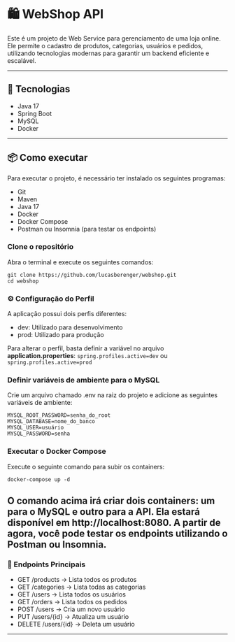 # 🛍️ WebShop API
Este é um projeto de Web Service para gerenciamento de uma loja online. Ele permite o cadastro de produtos, categorias, usuários e pedidos, utilizando tecnologias modernas para garantir um backend eficiente e escalável.

---
## 🚀 Tecnologias 
- Java 17
- Spring Boot
- MySQL
- Docker

---
## 📦 Como executar
Para executar o projeto, é necessário ter instalado os seguintes programas:
- Git
- Maven
- Java 17
- Docker
- Docker Compose
- Postman ou Insomnia (para testar os endpoints)

### Clone o repositório
Abra o terminal e execute os seguintes comandos:

```
git clone https://github.com/lucasberenger/webshop.git
cd webshop
```
###  ⚙️ Configuração do Perfil
A aplicação possui dois perfis diferentes:
- dev: Utilizado para desenvolvimento
- prod: Utilizado para produção

Para alterar o perfil, basta definir a variável no arquivo **application.properties**:
``` spring.profiles.active=dev ``` ou ``` spring.profiles.active=prod ```

### Definir variáveis de ambiente para o MySQL
Crie um arquivo chamado .env na raiz do projeto e adicione as seguintes variáveis de ambiente:
```
MYSQL_ROOT_PASSWORD=senha_do_root
MYSQL_DATABASE=nome_do_banco
MYSQL_USER=usuário
MYSQL_PASSWORD=senha
```

### Executar o Docker Compose
Execute o seguinte comando para subir os containers:
```
docker-compose up -d
```

O comando acima irá criar dois containers: um para o MySQL e outro para a API. Ela estará disponível em http://localhost:8080.
A partir de agora, você pode testar os endpoints utilizando o Postman ou Insomnia.
---
### 📌 Endpoints Principais
- GET /products → Lista todos os produtos
- GET /categories → Lista todas as categorias
- GET /users → Lista todos os usuários
- GET /orders → Lista todos os pedidos
- POST /users → Cria um novo usuário
- PUT /users/{id} → Atualiza um usuário
- DELETE /users/{id} → Deleta um usuário
--- 

